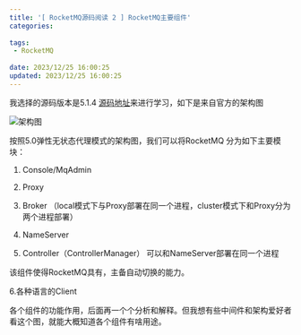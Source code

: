 ```yaml
---
title: '[ RocketMQ源码阅读 2 ] RocketMQ主要组件'
categories: 
 
tags: 
 - RocketMQ
 
date: 2023/12/25 16:00:25
updated: 2023/12/25 16:00:25
---
```

我选择的源码版本是5.1.4 [源码地址](https://github.com/apache/rocketmq/tree/release-5.1.4)来进行学习，如下是来自官方的架构图

![架构图](1.png)

按照5.0弹性无状态代理模式的架构图，我们可以将RocketMQ 分为如下主要模块：

1.  Console/MqAdmin

2. Proxy

3. Broker （local模式下与Proxy部署在同一个进程，cluster模式下和Proxy分为两个进程部署）

4. NameServer

5. Controller（ControllerManager） 可以和NameServer部署在同一个进程

该组件使得RocketMQ具有，主备自动切换的能力。

6.各种语言的Client

各个组件的功能作用，后面再一个个分析和解释。但我想有些中间件和架构爱好者看这个图，就能大概知道各个组件有啥用途。